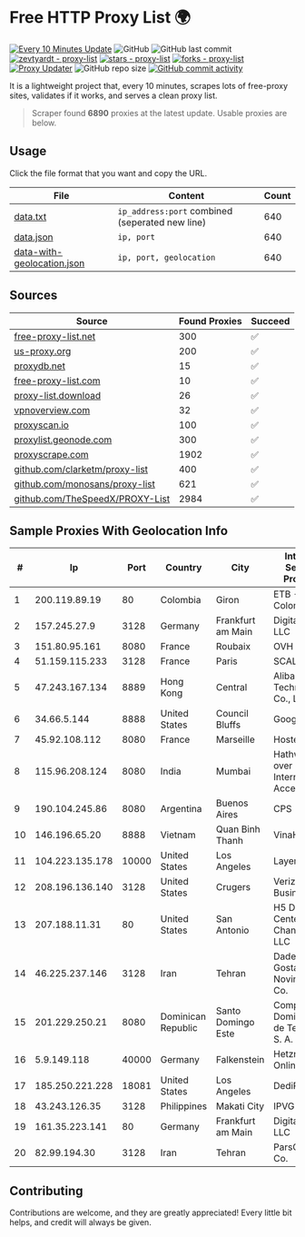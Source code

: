 
# Free HTTP Proxy List 🌍

[![Every 10 Minutes Update](https://github.com/mertguvencli/http-proxy-list/actions/workflows/main.yml/badge.svg?branch=main)](https://github.com/mertguvencli/http-proxy-list/actions/workflows/main.yml)
![GitHub](https://img.shields.io/github/license/mertguvencli/http-proxy-list)
![GitHub last commit](https://img.shields.io/github/last-commit/mertguvencli/http-proxy-list)
[![zevtyardt - proxy-list](https://img.shields.io/static/v1?label=zevtyardt&message=proxy-list&color=blue&logo=github)](https://github.com/zevtyardt/proxy-list "Go to GitHub repo")
[![stars - proxy-list](https://img.shields.io/github/stars/zevtyardt/proxy-list?style=social)](https://github.com/zevtyardt/proxy-list)
[![forks - proxy-list](https://img.shields.io/github/forks/zevtyardt/proxy-list?style=social)](https://github.com/zevtyardt/proxy-list)
[![Proxy Updater](https://github.com/zevtyardt/proxy-list/workflows/Proxy%20Updater/badge.svg)](https://github.com/zevtyardt/proxy-list/actions?query=workflow:"Proxy+Updater")
![GitHub repo size](https://img.shields.io/github/repo-size/zevtyardt/proxy-list)
[![GitHub commit activity](https://img.shields.io/github/commit-activity/m/zevtyardt/proxy-list?logo=commits)](https://github.com/zevtyardt/proxy-list/commits/main)

It is a lightweight project that, every 10 minutes, scrapes lots of free-proxy sites, validates if it works, and serves a clean proxy list.

> Scraper found **6890** proxies at the latest update. Usable proxies are below.

## Usage

Click the file format that you want and copy the URL.

|File|Content|Count|
|----|-------|-----|
|[data.txt](https://raw.githubusercontent.com/mertguvencli/http-proxy-list/main/proxy-list/data.txt)|`ip_address:port` combined (seperated new line)|640|
|[data.json](https://raw.githubusercontent.com/mertguvencli/http-proxy-list/main/proxy-list/data.json)|`ip, port`|640|
|[data-with-geolocation.json](https://raw.githubusercontent.com/mertguvencli/http-proxy-list/main/proxy-list/data-with-geolocation.json)|`ip, port, geolocation`|640|

## Sources

|Source|Found Proxies|Succeed|
|------|-------------|-------|
|[free-proxy-list.net](https://free-proxy-list.net)|300|✅|
|[us-proxy.org](https://www.us-proxy.org)|200|✅|
|[proxydb.net](http://proxydb.net)|15|✅|
|[free-proxy-list.com](https://free-proxy-list.com/?page=&port=&type%5B%5D=http&type%5B%5D=https&up_time=0&search=Search)|10|✅|
|[proxy-list.download](https://www.proxy-list.download/HTTP)|26|✅|
|[vpnoverview.com](https://vpnoverview.com/privacy/anonymous-browsing/free-proxy-servers)|32|✅|
|[proxyscan.io](https://www.proxyscan.io)|100|✅|
|[proxylist.geonode.com](https://proxylist.geonode.com/api/proxy-list?limit=300&page=1&sort_by=lastChecked&sort_type=desc&protocols=http,https)|300|✅|
|[proxyscrape.com](https://api.proxyscrape.com/v2/?request=displayproxies&protocol=http&timeout=10000&country=all&ssl=all&anonymity=all)|1902|✅|
|[github.com/clarketm/proxy-list](https://raw.githubusercontent.com/clarketm/proxy-list/master/proxy-list-raw.txt)|400|✅|
|[github.com/monosans/proxy-list](https://raw.githubusercontent.com/monosans/proxy-list/main/proxies/http.txt)|621|✅|
|[github.com/TheSpeedX/PROXY-List](https://raw.githubusercontent.com/TheSpeedX/PROXY-List/master/http.txt)|2984|✅|


## Sample Proxies With Geolocation Info

|#|Ip|Port|Country|City|Internet Service Provider|
|-|--|----|-------|----|-------------------------|
|1|200.119.89.19|80|Colombia|Giron|ETB - Colombia|
|2|157.245.27.9|3128|Germany|Frankfurt am Main|DigitalOcean, LLC|
|3|151.80.95.161|8080|France|Roubaix|OVH SAS|
|4|51.159.115.233|3128|France|Paris|SCALEWAY|
|5|47.243.167.134|8889|Hong Kong|Central|Alibaba (US) Technology Co., Ltd.|
|6|34.66.5.144|8888|United States|Council Bluffs|Google LLC|
|7|45.92.108.112|8080|France|Marseille|Hosteur SAS|
|8|115.96.208.124|8080|India|Mumbai|Hathway IP over Cable Internet Access|
|9|190.104.245.86|8080|Argentina|Buenos Aires|CPS|
|10|146.196.65.20|8888|Vietnam|Quan Binh Thanh|VinaHost Co|
|11|104.223.135.178|10000|United States|Los Angeles|LayerHost|
|12|208.196.136.140|3128|United States|Crugers|Verizon Business|
|13|207.188.11.31|80|United States|San Antonio|H5 Data Centers - Chandler LLC|
|14|46.225.237.146|3128|Iran|Tehran|Dadeh Gostar Asr Novin P.J.S. Co.|
|15|201.229.250.21|8080|Dominican Republic|Santo Domingo Este|Compañía Dominicana de Teléfonos S. A.|
|16|5.9.149.118|40000|Germany|Falkenstein|Hetzner Online GmbH|
|17|185.250.221.228|18081|United States|Los Angeles|DediPath|
|18|43.243.126.35|3128|Philippines|Makati City|IPVG|
|19|161.35.223.141|80|Germany|Frankfurt am Main|DigitalOcean, LLC|
|20|82.99.194.30|3128|Iran|Tehran|ParsOnline Co.|



## Contributing

Contributions are welcome, and they are greatly appreciated! Every
little bit helps, and credit will always be given.

